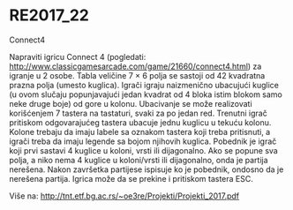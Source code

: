 # RE2017_22
Connect4


Napraviti igricu Connect 4 (pogledati: http://www.classicgamesarcade.com/game/21660/connect4.html) 
za igranje u 2 osobe. Tabla veličine 7 × 6 polja se sastoji od 42 kvadratna prazna polja (umesto kuglica).
Igrači igraju naizmenično ubacujući kuglice (u ovom slučaju popunjavajući jedan kvadrat od 4 bloka
istim blokom samo neke druge boje) od gore u kolonu. Ubacivanje se može realizovati korišćenjem 7 tastera 
na tastaturi, svaki za po jedan red. Trenutni igrač pritiskom odgovarajućeg tastera ubacuje jednu kuglicu
u tekuću kolonu. Kolone trebaju da imaju labele sa oznakom tastera koji treba pritisnuti, a igrači treba da imaju
legende sa bojom njihovih kuglica.
Pobednik je igrač koji prvi sastavi 4 kuglice u koloni, vrsti ili dijagonalno. Ako se popune
sva polja, a niko nema 4 kuglice u koloni/vrsti ili dijagonalno, onda je partija nerešena. Nakon
završetka partijese ispisuje ko je pobednik, ondosno da je nerešena partija. Igrica može da se
prekine i pritiskom tastera ESC.

Više na: http://tnt.etf.bg.ac.rs/~oe3re/Projekti/Projekti_2017.pdf
